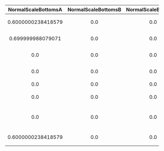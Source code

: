 | NormalScaleBottomsA | NormalScaleBottomsB | NormalScaleBottomsG | NormalScaleBottomsR | NormalScaleHA | NormalScaleHB | NormalScaleHG | NormalScaleHR | NormalScaleLA | NormalScaleLB | NormalScaleLG | NormalScaleLR | NormalScaleNA | NormalScaleNB | NormalScaleNG | NormalScaleNR | UniqueID | Label | Name |
|:--:|:--:|:--:|:--:|:--:|:--:|:--:|:--:|:--:|:--:|:--:|:--:|:--:|:--:|:--:|:--:|:--:|:--:|:--:|
| 0.6000000238418579 | 0.0 | 0.0 | 0.0 | 0.0 | 0.0 | 0.6000000238418579 | 0.6000000238418579 | 0.0 | 0.6000000238418579 | 0.6000000238418579 | 0.6000000238418579 | 0.0 | 0.0 | 0.0 | 0.6000000238418579 | 0 | 'rco' | 'たぬきち' | 
| 0.699999988079071 | 0.0 | 0.0 | 0.0 | 0.0 | 0.0 | 0.6000000238418579 | 0.0 | 0.0 | 0.6000000238418579 | 0.6000000238418579 | 0.0 | 0.0 | 0.0 | 0.0 | 0.0 | 1 | 'sza' | 'しずえ' | 
| 0.0 | 0.0 | 0.0 | 0.0 | 0.0 | 0.0 | 0.6000000238418579 | 0.6000000238418579 | 0.0 | 0.6000000238418579 | 0.6000000238418579 | 0.6000000238418579 | 0.0 | 0.0 | 0.0 | 0.6000000238418579 | 2 | 'rcm' | 'まめきち' | 
| 0.0 | 0.0 | 0.0 | 0.0 | 0.0 | 0.0 | 0.6000000238418579 | 0.6000000238418579 | 0.0 | 0.6000000238418579 | 0.6000000238418579 | 0.6000000238418579 | 0.0 | 0.0 | 0.0 | 0.6000000238418579 | 4 | 'rct' | 'つぶきち' | 
| 0.0 | 0.0 | 0.0 | 0.0 | 0.0 | 0.0 | 0.6000000238418579 | 0.6000000238418579 | 0.0 | 0.6000000238418579 | 0.6000000238418579 | 0.6000000238418579 | 0.0 | 0.0 | 0.0 | 0.6000000238418579 | 5 | 'alw' | 'リサ' | 
| 0.0 | 0.0 | 0.0 | 0.0 | 0.0 | 0.0 | 0.6000000238418579 | 0.6000000238418579 | 0.0 | 0.6000000238418579 | 0.6000000238418579 | 0.6000000238418579 | 0.0 | 0.0 | 0.0 | 0.6000000238418579 | 6 | 'alp' | 'カイゾー' | 
| 0.0 | 0.0 | 0.0 | 0.0 | 0.0 | 0.0 | 0.6000000238418579 | 0.6000000238418579 | 0.0 | 0.6000000238418579 | 0.6000000238418579 | 0.6000000238418579 | 0.0 | 0.0 | 0.0 | 0.6000000238418579 | 7 | 'xct' | 'みしらぬネコ' | 
| 0.6000000238418579 | 0.0 | 0.0 | 0.0 | 0.0 | 0.0 | 0.6000000238418579 | 0.0 | 0.0 | 0.6000000238418579 | 0.6000000238418579 | 0.0 | 0.0 | 0.0 | 0.0 | 0.0 | 8 | 'fox' | 'つねきち' | 
